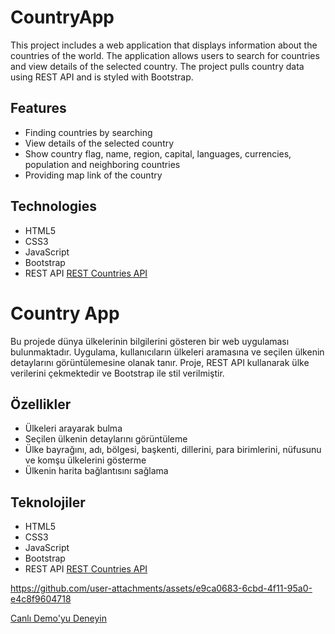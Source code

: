 # CountryApp

This project includes a web application that displays information about the countries of the world. The application allows users to search for countries and view details of the selected country. The project pulls country data using REST API and is styled with Bootstrap.

## Features

- Finding countries by searching
- View details of the selected country
- Show country flag, name, region, capital, languages, currencies, population and neighboring countries
- Providing map link of the country

## Technologies

- HTML5
- CSS3
- JavaScript
- Bootstrap
- REST API [REST Countries API](https://restcountries.com/)

# Country App

Bu projede dünya ülkelerinin bilgilerini gösteren bir web uygulaması bulunmaktadır. Uygulama, kullanıcıların ülkeleri aramasına ve seçilen ülkenin detaylarını görüntülemesine olanak tanır. Proje, REST API kullanarak ülke verilerini çekmektedir ve Bootstrap ile stil verilmiştir.

## Özellikler

- Ülkeleri arayarak bulma
- Seçilen ülkenin detaylarını görüntüleme
- Ülke bayrağını, adı, bölgesi, başkenti, dillerini, para birimlerini, nüfusunu ve komşu ülkelerini gösterme
- Ülkenin harita bağlantısını sağlama

## Teknolojiler

- HTML5
- CSS3
- JavaScript
- Bootstrap
- REST API [REST Countries API](https://restcountries.com/)

https://github.com/user-attachments/assets/e9ca0683-6cbd-4f11-95a0-e4c8f9604718

[Canlı Demo'yu Deneyin](https://app-country-app.netlify.app/)
